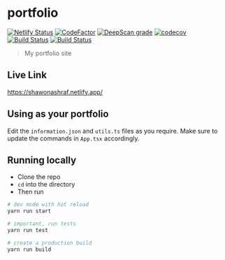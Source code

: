 # portfolio

[![Netlify Status](https://api.netlify.com/api/v1/badges/f58822d7-2d13-41f0-8d6d-598dfde80952/deploy-status)](https://app.netlify.com/sites/zen-visvesvaraya-26e11a/deploys)
[![CodeFactor](https://www.codefactor.io/repository/github/shawonashraf/portfolio/badge)](https://www.codefactor.io/repository/github/shawonashraf/portfolio)
[![DeepScan grade](https://deepscan.io/api/teams/4763/projects/8685/branches/108708/badge/grade.svg)](https://deepscan.io/dashboard#view=project&tid=4763&pid=8685&bid=108708)
[![codecov](https://codecov.io/gh/ShawonAshraf/portfolio/branch/master/graph/badge.svg?token=Sy2TzKXug4)](https://codecov.io/gh/ShawonAshraf/portfolio)
[![Build Status](https://travis-ci.com/ShawonAshraf/portfolio.svg?branch=master)](https://travis-ci.com/ShawonAshraf/portfolio)
[![Build Status](https://dev.azure.com/shawonAshraf/portfolio/_apis/build/status/ShawonAshraf.portfolio?branchName=master)](https://dev.azure.com/shawonAshraf/portfolio/_build/latest?definitionId=1&branchName=master)

> My portfolio site

## Live Link
https://shawonashraf.netlify.app/

## Using as your portfolio
Edit the `information.json` and `utils.ts` files as you require. Make sure to update the commands in `App.tsx`
accordingly.

## Running locally
- Clone the repo
- `cd` into the directory
- Then run

```bash
# dev mode with hot reload
yarn run start

# important, run tests
yarn run test

# create a production build
yarn run build
```
